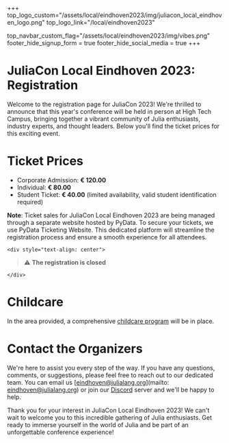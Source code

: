 +++
top_logo_custom="/assets/local/eindhoven2023/img/juliacon_local_eindhoven_logo.png"
top_logo_link="/local/eindhoven2023"

top_navbar_custom_flag="/assets/local/eindhoven2023/img/vibes.png"
footer_hide_signup_form = true
footer_hide_social_media = true
+++

# JuliaCon Local Eindhoven 2023: Registration

Welcome to the registration page for JuliaCon 2023! We're thrilled to announce that this year's conference will be held in person at High Tech Campus, bringing together a vibrant community of Julia enthusiasts, industry experts, and thought leaders. Below you'll find the ticket prices for this exciting event.

# Ticket Prices

- Corporate Admission: **€ 120.00**
- Individual: **€ 80.00**
- Student Ticket: **€ 40.00** (limited availability, valid student identification required)

**Note**: Ticket sales for JuliaCon Local Eindhoven 2023 are being managed through a separate website hosted by PyData. To secure your tickets, we use PyData Ticketing Website. This dedicated platform will streamline the registration process and ensure a smooth experience for all attendees.

~~~
<div style="text-align: center">
~~~
> :warning: **The registration is closed**
~~~
</div>
~~~

# Childcare 

In the area provided, a comprehensive [childcare program](/local/eindhoven2023/venue/) will be in place.

# Contact the Organizers

We're here to assist you every step of the way. If you have any questions, comments, or suggestions, please feel free to reach out to our dedicated team. You can email us [eindhoven@julialang.org](mailto: eindhoven@julialang.org) or join our [Discord](https://discord.gg/hYeUhkPKfD) server and we'll be happy to help.

Thank you for your interest in JuliaCon Local Eindhoven 2023! We can't wait to welcome you to this incredible gathering of Julia enthusiasts. Get ready to immerse yourself in the world of Julia and be part of an unforgettable conference experience!